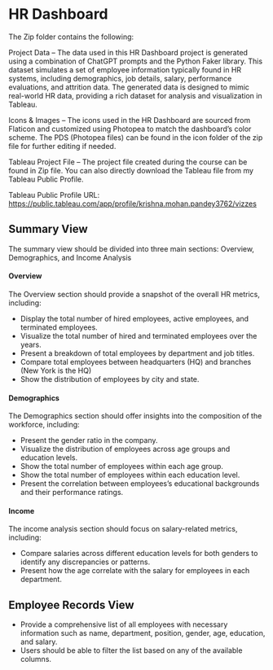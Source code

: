 # HR Dashboard

The Zip folder contains the following:

Project Data – The data used in this HR Dashboard project is generated using a combination of ChatGPT prompts and the Python Faker library. This dataset simulates a set of employee information typically found in HR systems, including demographics, job details, salary, performance evaluations, and attrition data. The generated data is designed to mimic real-world HR data, providing a rich dataset for analysis and visualization in Tableau.

Icons & Images – The icons used in the HR Dashboard are sourced from Flaticon and customized using Photopea to match the dashboard’s color scheme. The PDS (Photopea files) can be found in the icon folder of the zip file for further editing if needed.

Tableau Project File – The project file created during the course can be found in Zip file. You can also directly download the Tableau file from my Tableau Public Profile.

Tableau Public Profile URL: https://public.tableau.com/app/profile/krishna.mohan.pandey3762/vizzes

## Summary View

The summary view should be divided into three main sections: Overview, Demographics, and Income Analysis

#### Overview

The Overview section should provide a snapshot of the overall HR metrics, including:

+ Display the total number of hired employees, active employees, and terminated employees.
+ Visualize the total number of hired and terminated employees over the years.
+ Present a breakdown of total employees by department and job titles.
+ Compare total employees between headquarters (HQ) and branches (New York is the HQ)
+ Show the distribution of employees by city and state.

#### Demographics

The Demographics section should offer insights into the composition of the workforce, including:

+ Present the gender ratio in the company.
+ Visualize the distribution of employees across age groups and education levels.
+ Show the total number of employees within each age group.
+ Show the total number of employees within each education level.
+ Present the correlation between employees’s educational backgrounds and their performance ratings.

#### Income

The income analysis section should focus on salary-related metrics, including:

+ Compare salaries across different education levels for both genders to identify any discrepancies or patterns.
+ Present how the age correlate with the salary for employees in each department.

## Employee Records View

+ Provide a comprehensive list of all employees with necessary information such as name, department, position, gender, age, education, and salary.
+ Users should be able to filter the list based on any of the available columns.

